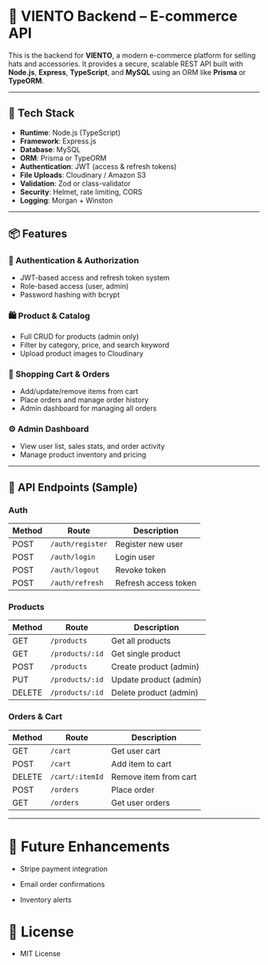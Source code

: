 # 🧠 VIENTO Backend – E-commerce API

This is the backend for **VIENTO**, a modern e-commerce platform for selling hats and accessories. It provides a secure, scalable REST API built with **Node.js**, **Express**, **TypeScript**, and **MySQL** using an ORM like **Prisma** or **TypeORM**.

---

## 🚀 Tech Stack

- **Runtime**: Node.js (TypeScript)
- **Framework**: Express.js
- **Database**: MySQL
- **ORM**: Prisma or TypeORM
- **Authentication**: JWT (access & refresh tokens)
- **File Uploads**: Cloudinary / Amazon S3
- **Validation**: Zod or class-validator
- **Security**: Helmet, rate limiting, CORS
- **Logging**: Morgan + Winston

---

## 📦 Features

### 🔐 Authentication & Authorization
- JWT-based access and refresh token system
- Role-based access (user, admin)
- Password hashing with bcrypt

### 🛍️ Product & Catalog
- Full CRUD for products (admin only)
- Filter by category, price, and search keyword
- Upload product images to Cloudinary

### 🛒 Shopping Cart & Orders
- Add/update/remove items from cart
- Place orders and manage order history
- Admin dashboard for managing all orders

### ⚙️ Admin Dashboard
- View user list, sales stats, and order activity
- Manage product inventory and pricing


---

## 🧪 API Endpoints (Sample)

### Auth

| Method | Route           | Description         |
|--------|------------------|---------------------|
| POST   | `/auth/register` | Register new user   |
| POST   | `/auth/login`    | Login user          |
| POST   | `/auth/logout`   | Revoke token        |
| POST   | `/auth/refresh`  | Refresh access token|

### Products

| Method | Route           | Description               |
|--------|------------------|---------------------------|
| GET    | `/products`      | Get all products          |
| GET    | `/products/:id`  | Get single product        |
| POST   | `/products`      | Create product (admin)    |
| PUT    | `/products/:id`  | Update product (admin)    |
| DELETE | `/products/:id`  | Delete product (admin)    |

### Orders & Cart

| Method | Route             | Description               |
|--------|--------------------|---------------------------|
| GET    | `/cart`            | Get user cart             |
| POST   | `/cart`            | Add item to cart          |
| DELETE | `/cart/:itemId`    | Remove item from cart     |
| POST   | `/orders`          | Place order               |
| GET    | `/orders`          | Get user orders           |

---

# 🧩 Future Enhancements
- Stripe payment integration

- Email order confirmations

- Inventory alerts


# 📄 License
- MIT License